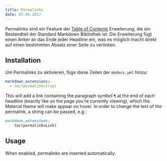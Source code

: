 ```yaml
---
title: Permalinks
date: 07.05.2017
---
```

Permalinks sind ein Feature der [Table of Contents][1] Erweiterung, die ein Bestandteil der Standard Markdown Bibliothek ist. Die Erweiterung fügt einen Anker an das Ende jeder Headline ein, was es möglich macht direkt auf einen bestimmten Absatz einer Seite zu verlinken.

  [1]: https://pythonhosted.org/Markdown/extensions/toc.html

## Installation

Um Permalinks zu aktivieren, füge diese Zeilen der `mkdocs.yml` hinzu:

``` yaml
markdown_extensions:
  - toc(permalink=true)
```

This will add a link containing the paragraph symbol `¶` at the end of each
headline (exactly like on the page you're currently viewing), which the
Material theme will make appear on hover. In order to change the text of the
permalink, a string can be passed, e.g.:

``` markdown
markdown_extensions:
  - toc(permalink=Link)
```

## Usage

When enabled, permalinks are inserted automatically.


